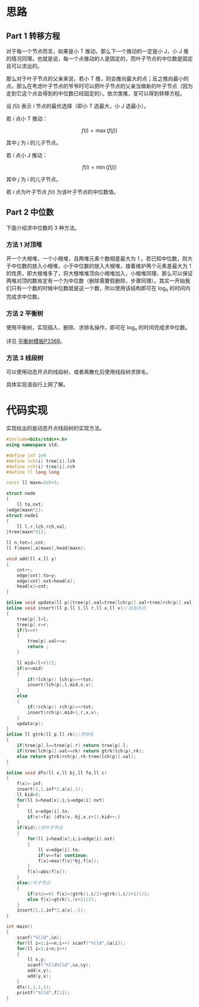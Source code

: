 # 思路

## Part 1 转移方程

对于每一个节点而言，如果是小 T 推动，那么下一个推动的一定是小 J，小 J 推的情况同理。也就是说，每一个点推动的人是固定的，而叶子节点的中位数是固定且可以求出的。

那么对于叶子节点的父亲来说，若小 T 推，则会推向最大的点；反之推向最小的点。那么在考虑叶子节点的爷爷时可以把叶子节点的父亲当做新的叶子节点（因为走到它这个点会得到的中位数已经固定的）。依次类推，变可以得到转移方程。

设 $f(i)$ 表示 $i$ 节点的最优选择（即小 T 选最大，小 J 选最小）。

若 $i$ 点小 T 推动：

$$
f(i)=\max(f(j))
$$

其中 $j$ 为 $i$ 的儿子节点。

若 $i$ 点小 J 推动：

$$
f(i)=\min(f(j))
$$

其中 $j$ 为 $i$ 的儿子节点。

若 $i$ 点为叶子节点 $f(i)$ 为该叶子节点的中位数值。

## Part 2 中位数

下面介绍求中位数的 $3$ 种方法。

### 方法 1 对顶堆

开一个大根堆，一个小根堆，且两堆元素个数相差最大为 $1$ 。若已知中位数，则大于中位数的放入小根堆，小于中位数的放入大根堆，接着维护两个元素差最大为 $1$ 的性质，即大根堆多了，将大根堆堆顶向小根堆加入，小根堆同理，那么可以保证两堆对顶的数肯定有一个为中位数（删除需要假删除，步骤同理）。其实一开始我们只有一个数的时候中位数就是这一个数，所以使用该结构即可在 $\log_n$ 的时间内完成求中位数。

### 方法 2 平衡树

使用平衡树，实现插入、删除、求排名操作，即可在 $\log_n$ 的时间完成求中位数。

详见 [平衡树模板P3369](https://www.luogu.com.cn/problem/P3369)。

### 方法 3 线段树

可以使用动态开点的线段树，或者离散化后使用线段树求排名。

具体实现请自行上网了解。

# 代码实现

实现给出的是动态开点线段树的实现方法。

```cpp
#include<bits/stdc++.h>
using namespace std;

#define inf 1e9
#define lch(i) tree[i].lch
#define rch(i) tree[i].rch
#define ll long long

const ll maxn=2e5+5;

struct node
{
    ll to,nxt;
}edge[maxn*2];
struct node1
{
    ll l,r,lch,rch,val;
}tree[maxn*31];

ll n,tot=1,cnt;
ll f[maxn],a[maxn],head[maxn];

void add(ll x,ll y)
{
    cnt++;
    edge[cnt].to=y;
    edge[cnt].nxt=head[x];
    head[x]=cnt;
}

inline void updata(ll p){tree[p].val=tree[lch(p)].val+tree[rch(p)].val;}
inline void insert(ll p,ll l,ll r,ll x,ll v)//动态开点
{
    tree[p].l=l;
    tree[p].r=r;
    if(l==r)
    {
        tree[p].val+=v;
        return ;
    }

    ll mid=(l+r)/2;
    if(x<=mid)
    {
        if(!lch(p)) lch(p)=++tot;
        insert(lch(p),l,mid,x,v);
    }
    else
    {
        if(!rch(p)) rch(p)=++tot;
        insert(rch(p),mid+1,r,x,v);
    }
    updata(p);
}
inline ll gtrk(ll p,ll rk)//求排名
{
    if(tree[p].l==tree[p].r) return tree[p].l;
    if(tree[lch(p)].val>=rk) return gtrk(lch(p),rk);
    else return gtrk(rch(p),rk-tree[lch(p)].val);
}

inline void dfs(ll x,ll bj,ll fa,ll c)
{
    f[x]=-inf;
    insert(1,1,inf*2,a[x],1);
    ll kid=0;
    for(ll i=head[x];i;i=edge[i].nxt)
    {
        ll v=edge[i].to;
        if(v!=fa) {dfs(v,-bj,x,c+1);kid++;}
    }
    if(kid)//非叶子节点
    {
        for(ll i=head[x];i;i=edge[i].nxt)
        {
            ll v=edge[i].to;
            if(v==fa) continue;
            f[x]=max(f[v]*bj,f[x]);
        }
        f[x]=abs(f[x]);
    }
    else//叶子节点
    {
        if(c%2==0) f[x]=(gtrk(1,c/2)+gtrk(1,c/2+1))/2;
        else f[x]=gtrk(1,(c+1)/2);
    }
    insert(1,1,inf*2,a[x],-1);
}

int main()
{
    scanf("%lld",&n);
    for(ll i=1;i<=n;i++) scanf("%lld",&a[i]);
    for(ll i=1;i<n;i++)
    {
        ll x,y; 
        scanf("%lld%lld",&x,&y);
        add(x,y);
        add(y,x);
    }
    dfs(1,1,1,1);
    printf("%lld",f[1]);
}
```